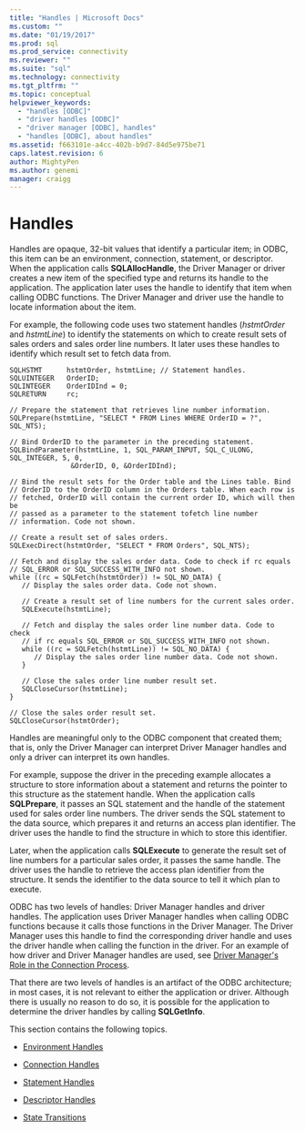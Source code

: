 ```yaml
---
title: "Handles | Microsoft Docs"
ms.custom: ""
ms.date: "01/19/2017"
ms.prod: sql
ms.prod_service: connectivity
ms.reviewer: ""
ms.suite: "sql"
ms.technology: connectivity
ms.tgt_pltfrm: ""
ms.topic: conceptual
helpviewer_keywords: 
  - "handles [ODBC]"
  - "driver handles [ODBC]"
  - "driver manager [ODBC], handles"
  - "handles [ODBC], about handles"
ms.assetid: f663101e-a4cc-402b-b9d7-84d5e975be71
caps.latest.revision: 6
author: MightyPen
ms.author: genemi
manager: craigg
---
```

# Handles
Handles are opaque, 32-bit values that identify a particular item; in ODBC, this item can be an environment, connection, statement, or descriptor. When the application calls **SQLAllocHandle**, the Driver Manager or driver creates a new item of the specified type and returns its handle to the application. The application later uses the handle to identify that item when calling ODBC functions. The Driver Manager and driver use the handle to locate information about the item.  
  
 For example, the following code uses two statement handles (*hstmtOrder* and *hstmtLine*) to identify the statements on which to create result sets of sales orders and sales order line numbers. It later uses these handles to identify which result set to fetch data from.  
  
```  
SQLHSTMT      hstmtOrder, hstmtLine; // Statement handles.  
SQLUINTEGER   OrderID;  
SQLINTEGER    OrderIDInd = 0;  
SQLRETURN     rc;  
  
// Prepare the statement that retrieves line number information.  
SQLPrepare(hstmtLine, "SELECT * FROM Lines WHERE OrderID = ?", SQL_NTS);  
  
// Bind OrderID to the parameter in the preceding statement.  
SQLBindParameter(hstmtLine, 1, SQL_PARAM_INPUT, SQL_C_ULONG, SQL_INTEGER, 5, 0,  
               &OrderID, 0, &OrderIDInd);  
  
// Bind the result sets for the Order table and the Lines table. Bind  
// OrderID to the OrderID column in the Orders table. When each row is  
// fetched, OrderID will contain the current order ID, which will then be  
// passed as a parameter to the statement tofetch line number  
// information. Code not shown.  
  
// Create a result set of sales orders.  
SQLExecDirect(hstmtOrder, "SELECT * FROM Orders", SQL_NTS);  
  
// Fetch and display the sales order data. Code to check if rc equals  
// SQL_ERROR or SQL_SUCCESS_WITH_INFO not shown.  
while ((rc = SQLFetch(hstmtOrder)) != SQL_NO_DATA) {  
   // Display the sales order data. Code not shown.  
  
   // Create a result set of line numbers for the current sales order.  
   SQLExecute(hstmtLine);  
  
   // Fetch and display the sales order line number data. Code to check  
   // if rc equals SQL_ERROR or SQL_SUCCESS_WITH_INFO not shown.  
   while ((rc = SQLFetch(hstmtLine)) != SQL_NO_DATA) {  
      // Display the sales order line number data. Code not shown.  
   }  
  
   // Close the sales order line number result set.  
   SQLCloseCursor(hstmtLine);  
}  
  
// Close the sales order result set.  
SQLCloseCursor(hstmtOrder);  
```  
  
 Handles are meaningful only to the ODBC component that created them; that is, only the Driver Manager can interpret Driver Manager handles and only a driver can interpret its own handles.  
  
 For example, suppose the driver in the preceding example allocates a structure to store information about a statement and returns the pointer to this structure as the statement handle. When the application calls **SQLPrepare**, it passes an SQL statement and the handle of the statement used for sales order line numbers. The driver sends the SQL statement to the data source, which prepares it and returns an access plan identifier. The driver uses the handle to find the structure in which to store this identifier.  
  
 Later, when the application calls **SQLExecute** to generate the result set of line numbers for a particular sales order, it passes the same handle. The driver uses the handle to retrieve the access plan identifier from the structure. It sends the identifier to the data source to tell it which plan to execute.  
  
 ODBC has two levels of handles: Driver Manager handles and driver handles. The application uses Driver Manager handles when calling ODBC functions because it calls those functions in the Driver Manager. The Driver Manager uses this handle to find the corresponding driver handle and uses the driver handle when calling the function in the driver. For an example of how driver and Driver Manager handles are used, see [Driver Manager's Role in the Connection Process](../../../odbc/reference/develop-app/driver-manager-s-role-in-the-connection-process.md).  
  
 That there are two levels of handles is an artifact of the ODBC architecture; in most cases, it is not relevant to either the application or driver. Although there is usually no reason to do so, it is possible for the application to determine the driver handles by calling **SQLGetInfo**.  
  
 This section contains the following topics.  
  
-   [Environment Handles](../../../odbc/reference/develop-app/environment-handles.md)  
  
-   [Connection Handles](../../../odbc/reference/develop-app/connection-handles.md)  
  
-   [Statement Handles](../../../odbc/reference/develop-app/statement-handles.md)  
  
-   [Descriptor Handles](../../../odbc/reference/develop-app/descriptor-handles.md)  
  
-   [State Transitions](../../../odbc/reference/develop-app/state-transitions.md)
